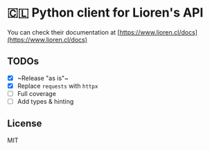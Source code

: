 # 🇨🇱 Python client for Lioren's API

You can check their documentation at [https://www.lioren.cl/docs](https://www.lioren.cl/docs)

## TODOs

- [X] ~Release "as is"~
- [X] Replace `requests` with `httpx`
- [ ] Full coverage
- [ ] Add types & hinting

## License

MIT


